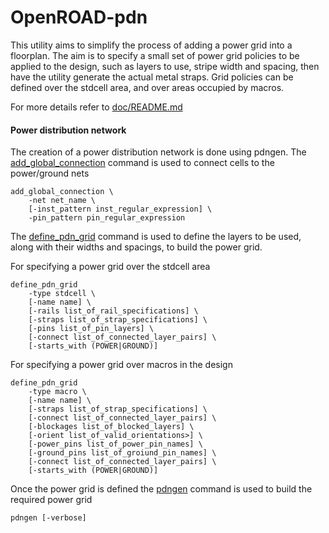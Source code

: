 # OpenROAD-pdn

This utility aims to simplify the process of adding a power grid into a floorplan.
The aim is to specify a small set of power grid policies to be applied to the design, such as layers to use,
stripe width and spacing, then have the utility generate the actual metal straps. Grid policies can be defined
over the stdcell area, and over areas occupied by macros.

For more details refer to [doc/README.md](doc/README.md)


#### Power distribution network

The creation of a power distribution network is done using pdngen.
The [add_global_connection](doc/add_global_connection.md) command is used to connect cells to the power/ground nets

```
add_global_connection \
    -net net_name \
    [-inst_pattern inst_regular_expression] \
    -pin_pattern pin_regular_expression
```

The [define_pdn_grid](src/pdn/define_pdn_grid.md) command is used to define the layers to be used, along with their widths and spacings, to build the power grid.

For specifying a power grid over the stdcell area
```
define_pdn_grid
    -type stdcell \
    [-name name] \
    [-rails list_of_rail_specifications] \
    [-straps list_of_strap_specifications] \
    [-pins list_of_pin_layers] \
    [-connect list_of_connected_layer_pairs] \
    [-starts_with (POWER|GROUND)]
```
For specifying a power grid over macros in the design
```
define_pdn_grid
    -type macro \
    [-name name] \
    [-straps list_of_strap_specifications] \
    [-connect list_of_connected_layer_pairs] \
    [-blockages list_of_blocked_layers] \
    [-orient list_of_valid_orientations>] \
    [-power_pins list_of_power_pin_names] \
    [-ground_pins list_of_groiund_pin_names] \
    [-connect list_of_connected_layer_pairs] \
    [-starts_with (POWER|GROUND)]
```

Once the power grid is defined the [pdngen](src/pdn/doc/pdngen.md) command is used to build the required power grid
```
pdngen [-verbose]
```
